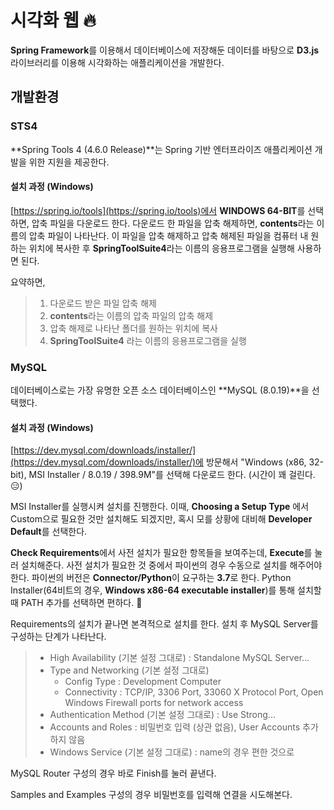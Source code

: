 # 시각화 웹 🔥

**Spring Framework**를 이용해서 데이터베이스에 저장해둔 데이터를 바탕으로 **D3.js** 라이브러리를 이용해 시각화하는 애플리케이션을 개발한다.

## 개발환경

### STS4

**Spring Tools 4 (4.6.0 Release)**는 Spring 기반 엔터프라이즈 애플리케이션 개발을 위한 지원을 제공한다.

#### 설치 과정 (Windows)

[https://spring.io/tools](https://spring.io/tools)에서 **WINDOWS 64-BIT**를 선택하면, 압축 파일을 다운로드 한다.
다운로드 한 파일을 압축 해제하면, **contents**라는 이름의 압축 파일이 나타난다. 이 파일을 압축 해제하고 압축 해제된 파일을 컴퓨터 내 원하는 위치에 복사한 후 **SpringToolSuite4**라는 이름의 응용프로그램을 실행해 사용하면 된다.

요약하면,

> 1. 다운로드 받은 파일 압축 해제
> 2. **contents**라는 이름의 압축 파일의 압축 해제
> 3. 압축 해제로 나타난 폴더를 원하는 위치에 복사
> 4. **SpringToolSuite4** 라는 이름의 응용프로그램을 실행

### MySQL

데이터베이스로는 가장 유명한 오픈 소스 데이터베이스인 **MySQL (8.0.19)**을 선 택했다.

#### 설치 과정 (Windows)

[https://dev.mysql.com/downloads/installer/](https://dev.mysql.com/downloads/installer/)에 방문해서 "Windows (x86, 32-bit), MSI Installer / 8.0.19 / 398.9M"를 선택해 다운로드 한다. (시간이 꽤 걸린다.😑)

MSI Installer를 실행시켜 설치를 진행한다. 이때, **Choosing a Setup Type** 에서 Custom으로 필요한 것만 설치해도 되겠지만, 혹시 모를 상황에 대비해 **Developer Default**를 선택한다.

**Check Requirements**에서 사전 설치가 필요한 항목들을 보여주는데, **Execute**를 눌러 설치해준다. 사전 설치가 필요한 것 중에서 파이썬의 경우 수동으로 설치를 해주어야 한다. 파이썬의 버전은 **Connector/Python**이 요구하는 **3.7**로 한다. Python Installer(64비트의 경우, **Windows x86-64 executable installer**)를 통해 설치할 때 PATH 추가를 선택하면 편하다. 👏

Requirements의 설치가 끝나면 본격적으로 설치를 한다. 설치 후 MySQL Server를 구성하는 단계가 나타난다.

> - High Availability (기본 설정 그대로) : Standalone MySQL Server...
> - Type and Networking (기본 설정 그대로)
>   - Config Type : Development Computer
>   - Connectivity : TCP/IP, 3306 Port, 33060 X Protocol Port, Open Windows Firewall ports for network access
> - Authentication Method (기본 설정 그대로) : Use Strong...
> - Accounts and Roles : 비밀번호 입력 (상관 없음), User Accounts 추가하지 않음
> - Windows Service (기본 설정 그대로) : name의 경우 편한 것으로

MySQL Router 구성의 경우 바로 Finish를 눌러 끝낸다.

Samples and Examples 구성의 경우 비밀번호를 입력해 연결을 시도해본다.
